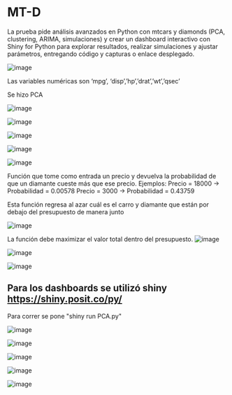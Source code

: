 # MT-D
 La prueba pide análisis avanzados en Python con mtcars y diamonds (PCA, clustering, ARIMA, simulaciones) y crear un dashboard interactivo con Shiny for Python para explorar resultados, realizar simulaciones y ajustar parámetros, entregando código y capturas o enlace desplegado.

![image](https://github.com/user-attachments/assets/1deb97ae-90fd-462f-b572-c7ce85c0313b)

Las variables numéricas son ‘mpg’, ‘disp’,’hp’,’drat’,’wt’,’qsec’


Se hizo PCA

![image](https://github.com/user-attachments/assets/88c79568-0827-4349-8b46-09ac1fec0c7d)

![image](https://github.com/user-attachments/assets/ff4b84e0-0725-43e1-8e52-f0b605af7dd2)

![image](https://github.com/user-attachments/assets/85b5aab7-e5d0-43ff-b1c0-a0306dcbc53b)

![image](https://github.com/user-attachments/assets/31ec5423-cd3a-4a97-b53a-cce6abf63dcf)

![image](https://github.com/user-attachments/assets/d7564f07-307e-4171-856e-6983fc08991f)

Función que tome como entrada un precio y devuelva la probabilidad de que un diamante cueste más que ese precio.
Ejemplos: 
Precio = 18000 -> Probabilidad = 0.00578
Precio = 3000   -> Probabilidad = 0.43759

Esta función regresa al azar cuál es el carro y diamante que están por debajo del presupuesto de manera junto

![image](https://github.com/user-attachments/assets/0f370b55-c4ef-4bfd-b81d-ff892f753114)

La función debe maximizar el valor total dentro del presupuesto.
![image](https://github.com/user-attachments/assets/aac2c53e-11bf-41e1-93c2-cc6607d6f6bf)

![image](https://github.com/user-attachments/assets/f0241d02-bfdb-41da-8384-8f98c3b65043)

![image](https://github.com/user-attachments/assets/551f9d38-b637-42f6-9e23-3cda1e385c87)

## Para los dashboards se utilizó shiny https://shiny.posit.co/py/

Para correr se pone "shiny run PCA.py"

![image](https://github.com/user-attachments/assets/0760e1a9-b26a-48b7-bebb-6d7ef5c57e99)

![image](https://github.com/user-attachments/assets/8c6b260a-fa8c-453d-bed3-64a2195968a4)

![image](https://github.com/user-attachments/assets/faced24b-d88b-4080-a802-0ff2d1334ae9)

![image](https://github.com/user-attachments/assets/f86eb97e-e4ec-496c-84c8-eb50f805bb14)

![image](https://github.com/user-attachments/assets/5d5ffb86-be8b-4b01-aa01-89584304f450)






